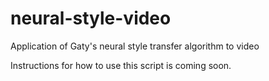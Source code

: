 # neural-style-video
Application of Gaty's neural style transfer algorithm to video

Instructions for how to use this script is coming soon.
